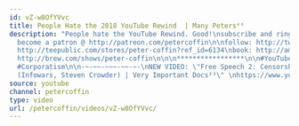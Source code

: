 ```yaml
---
id: vZ-w8OfYVvc
title: People Hate the 2018 YouTube Rewind  | Many Peters⁴⁶
description: "People hate the YouTube Rewind. Good!\nsubscribe and ring the bell and/or
  become a patron @ http://patreon.com/petercoffin\n\nfollow: http://twitter.com/petercoffin\nmerch:
  http://teepublic.com/stores/peter-coffin?ref_id=6134\nbook: http://amzn.to/32aT4FJ\npodcast:
  http://brew.com/shows/peter-coffin\n\n\n*****************\n\n#YouTubeRewind #Capitalism
  #Corporatism\n\n-~-~~-~~~-~~-~-\nNEW VIDEO: \"Free Speech 2: Censorship Boogaloo
  (Infowars, Steven Crowder) | Very Important Docs²³\" \nhttps://www.youtube.com/watch?v=SlFdykutQ0g&list=PL9oHQnEByWyXObkJN9YYQS9hxBjpN8RLG\n-~-~~-~~~-~~-~-"
source: youtube
channel: petercoffin
type: video
url: /petercoffin/videos/vZ-w8OfYVvc/
---
```

